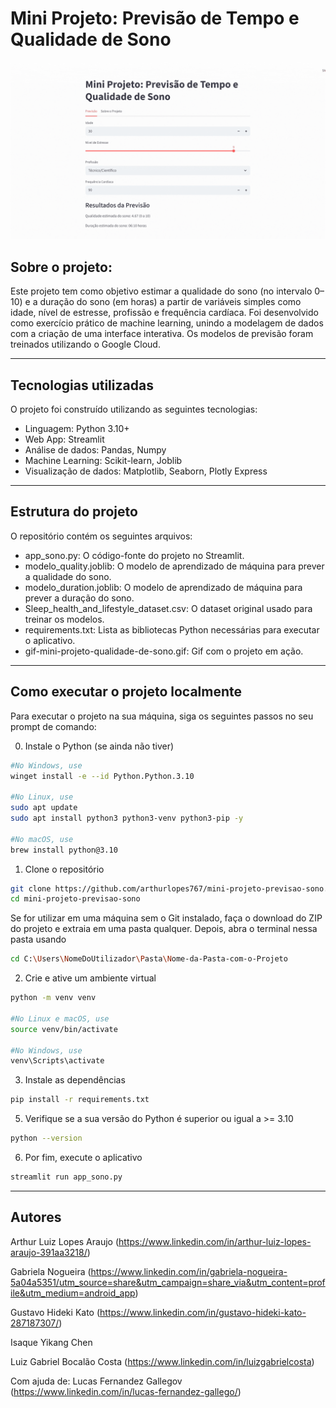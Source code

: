 # Mini Projeto: Previsão de Tempo e Qualidade de Sono

![Mini projeto de qualidade do sono](gif-mini-projeto-qualidade-de-sono.gif)

## Sobre o projeto:
Este projeto tem como objetivo estimar a qualidade do sono (no intervalo 0–10) e a duração do sono (em horas) a partir de variáveis simples como idade, nível de estresse, profissão e frequência cardíaca. Foi desenvolvido como exercício prático de machine learning, unindo a modelagem de dados com a criação de uma interface interativa. Os modelos de previsão foram treinados utilizando o Google Cloud.

---

## Tecnologias utilizadas
O projeto foi construído utilizando as seguintes tecnologias:
- Linguagem: Python 3.10+
- Web App: Streamlit
- Análise de dados: Pandas, Numpy
- Machine Learning: Scikit-learn, Joblib
- Visualização de dados: Matplotlib, Seaborn, Plotly Express

---

## Estrutura do projeto
O repositório contém os seguintes arquivos:
- app_sono.py: O código-fonte do projeto no Streamlit.
- modelo_quality.joblib: O modelo de aprendizado de máquina para prever a qualidade do sono.
- modelo_duration.joblib: O modelo de aprendizado de máquina para prever a duração do sono.
- Sleep_health_and_lifestyle_dataset.csv: O dataset original usado para treinar os modelos.
- requirements.txt: Lista as bibliotecas Python necessárias para executar o aplicativo.
- gif-mini-projeto-qualidade-de-sono.gif: Gif com o projeto em ação.

---

## Como executar o projeto localmente
Para executar o projeto na sua máquina, siga os seguintes passos no seu prompt de comando:

0. Instale o Python (se ainda não tiver)
```bash
#No Windows, use
winget install -e --id Python.Python.3.10

#No Linux, use
sudo apt update
sudo apt install python3 python3-venv python3-pip -y

#No macOS, use
brew install python@3.10
```
  
1. Clone o repositório

```bash
git clone https://github.com/arthurlopes767/mini-projeto-previsao-sono.git
cd mini-projeto-previsao-sono
```

Se for utilizar em uma máquina sem o Git instalado, faça o download do ZIP do projeto e extraia em uma pasta qualquer. Depois, abra o terminal nessa pasta usando
```bash
cd C:\Users\NomeDoUtilizador\Pasta\Nome-da-Pasta-com-o-Projeto
```

2. Crie e ative um ambiente virtual

```bash
python -m venv venv

#No Linux e macOS, use
source venv/bin/activate

#No Windows, use
venv\Scripts\activate
```

3. Instale as dependências

```bash
pip install -r requirements.txt
```

5. Verifique se a sua versão do Python é superior ou igual a >= 3.10
```bash
python --version
```

6. Por fim, execute o aplicativo

```bash
streamlit run app_sono.py
```

---

## Autores
 
Arthur Luiz Lopes Araujo (https://www.linkedin.com/in/arthur-luiz-lopes-araujo-391aa3218/)

Gabriela Nogueira (https://www.linkedin.com/in/gabriela-nogueira-5a04a5351/utm_source=share&utm_campaign=share_via&utm_content=profile&utm_medium=android_app)

Gustavo Hideki Kato (https://www.linkedin.com/in/gustavo-hideki-kato-287187307/)

Isaque Yikang Chen

Luiz Gabriel Bocalão Costa (https://www.linkedin.com/in/luizgabrielcosta)


Com ajuda de: Lucas Fernandez Gallegov (https://www.linkedin.com/in/lucas-fernandez-gallego/)










